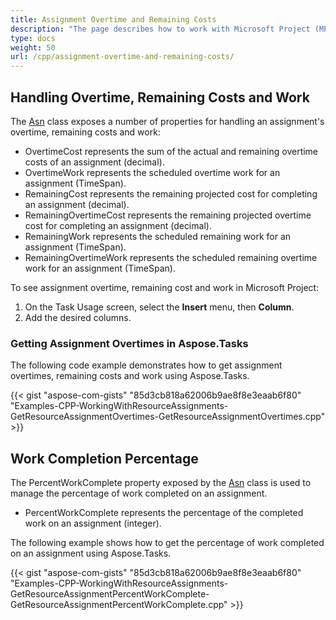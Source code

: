 ```yaml
---
title: Assignment Overtime and Remaining Costs
description: "The page describes how to work with Microsoft Project (MPP/XML) resource assignment overtimes and remaining costs using Aspose.Tasks for C++."
type: docs
weight: 50
url: /cpp/assignment-overtime-and-remaining-costs/
---
```


## **Handling Overtime, Remaining Costs and Work**
The [Asn](https://reference.aspose.com/tasks/cpp/class/aspose.tasks.asn) class exposes a number of properties for handling an assignment's overtime, remaining costs and work:

- OvertimeCost represents the sum of the actual and remaining overtime costs of an assignment (decimal).
- OvertimeWork represents the scheduled overtime work for an assignment (TimeSpan).
- RemainingCost represents the remaining projected cost for completing an assignment (decimal).
- RemainingOvertimeCost represents the remaining projected overtime cost for completing an assignment (decimal).
- RemainingWork represents the scheduled remaining work for an assignment (TimeSpan).
- RemainingOvertimeWork represents the scheduled remaining overtime work for an assignment (TimeSpan).

To see assignment overtime, remaining cost and work in Microsoft Project:

1. On the Task Usage screen, select the **Insert** menu, then **Column**.
2. Add the desired columns.

### **Getting Assignment Overtimes in Aspose.Tasks**
The following code example demonstrates how to get assignment overtimes, remaining costs and work using Aspose.Tasks.

{{< gist "aspose-com-gists" "85d3cb818a62006b9ae8f8e3eaab6f80" "Examples-CPP-WorkingWithResourceAssignments-GetResourceAssignmentOvertimes-GetResourceAssignmentOvertimes.cpp" >}}

## **Work Completion Percentage**
The PercentWorkComplete property exposed by the [Asn](https://reference.aspose.com/tasks/cpp/class/aspose.tasks.asn) class is used to manage the percentage of work completed on an assignment.

- PercentWorkComplete represents the percentage of the completed work on an assignment (integer).

The following example shows how to get the percentage of work completed on an assignment using Aspose.Tasks.

{{< gist "aspose-com-gists" "85d3cb818a62006b9ae8f8e3eaab6f80" "Examples-CPP-WorkingWithResourceAssignments-GetResourceAssignmentPercentWorkComplete-GetResourceAssignmentPercentWorkComplete.cpp" >}}
